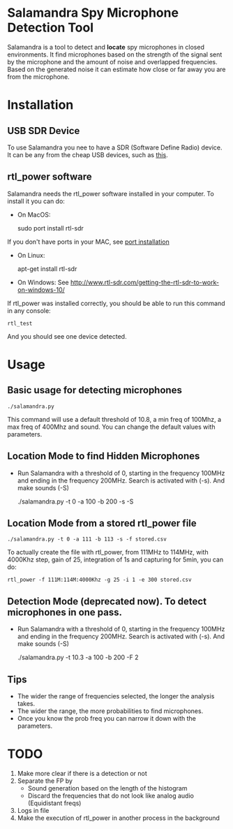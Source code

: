 # Salamandra Spy Microphone Detection Tool

Salamandra is a tool to detect and __locate__ spy microphones in closed environments. It find microphones based on the strength of the signal sent by the microphone and the amount of noise and overlapped frequencies. Based on the generated noise it can estimate how close or far away you are from the microphone.


# Installation

## USB SDR Device
To use Salamandra you nee to have a SDR (Software Define Radio) device. It can be any from the cheap USB devices, such as [this](http://www.dx.com/p/rtl2832u-r820t-mini-dvb-t-dab-fm-usb-digital-tv-dongle-black-170541).

## rtl_power software

Salamandra needs the rtl_power software installed in your computer. To install it you can do:

- On MacOS: 

    sudo port install rtl-sdr

If you don't have ports in your MAC, see [port installation](https://www.macports.org/install.php)

- On Linux: 

    apt-get install rtl-sdr

- On Windows: See http://www.rtl-sdr.com/getting-the-rtl-sdr-to-work-on-windows-10/

If rtl_power was installed correctly, you should be able to run this command in any console:

    rtl_test

And you should see one device detected.


# Usage

## Basic usage for detecting microphones

    ./salamandra.py 

This command will use a default threshold of 10.8, a min freq of 100Mhz, a max freq of 400Mhz and sound. You can change the default values with parameters.

## Location Mode to find Hidden Microphones

- Run Salamandra with a threshold of 0, starting in the frequency 100MHz and ending in the frequency 200MHz. Search is activated with (-s). And make sounds (-S)

    ./salamandra.py -t 0 -a 100 -b 200 -s -S

## Location Mode from a stored rtl_power file

    ./salamandra.py -t 0 -a 111 -b 113 -s -f stored.csv

To actually create the file with rtl_power, from 111MHz to 114MHz, with 4000Khz step, gain of 25, integration of 1s and capturing for 5min, you can do:

    rtl_power -f 111M:114M:4000Khz -g 25 -i 1 -e 300 stored.csv

## Detection Mode (deprecated now). To detect microphones in one pass.

- Run Salamandra with a threshold of 0, starting in the frequency 100MHz and ending in the frequency 200MHz. Search is activated with (-s). And make sounds (-S)

    ./salamandra.py -t 10.3 -a 100 -b 200 -F 2


## Tips

- The wider the range of frequencies selected, the longer the analysis takes.
- The wider the range, the more probabilities to find microphones.
- Once you know the prob freq you can narrow it down with the parameters.


# TODO
1. Make more clear if there is a detection or not
2. Separate the FP by
    - Sound generation based on the length of the histogram
    - Discard the frequencies that do not look like analog audio (Equidistant freqs)
3. Logs in file
4. Make the execution of rtl_power in another process in the background

